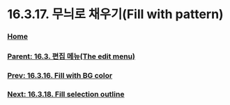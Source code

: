 # 16.3.17. 무늬로 채우기(Fill with pattern)

### [Home](./00-home.md)
### [Parent: 16.3. 편집 메뉴(The edit menu)](./16-03-00-the-edit-menu.md)
### [Prev: 16.3.16. Fill with BG color](./16-03-16-fill-with-bg-color.md)
### [Next: 16.3.18. Fill selection outline](./16-03-18-fill-selection-outline.md)
